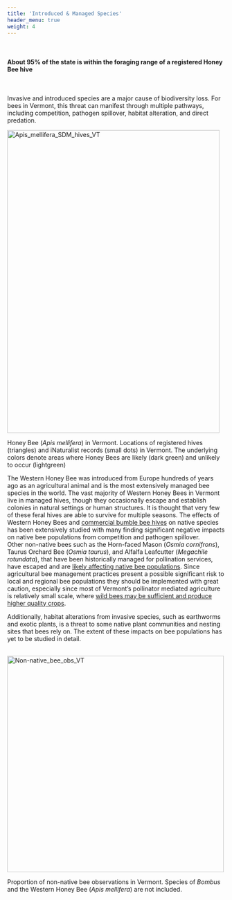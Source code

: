 ```yaml
---
title: 'Introduced & Managed Species'
header_menu: true
weight: 4
---
```

<br>
<div class="lead">
<h4>
About 95% of the state is within the foraging range of a registered Honey Bee hive
</h4>
</div>
<br>

Invasive and introduced species are a major cause of biodiversity loss. For bees in Vermont, this threat can manifest through multiple pathways, including competition, pathogen spillover, habitat alteration, and direct predation.

<div class = "row">
<div class="doubleColumn">
<div><img src="https://stateofbees.vtatlasoflife.org/images/Apis_mellifera_VT_hives.png" alt="Apis_mellifera_SDM_hives_VT" style="height:700px; width:490px;">
<p class="caption">Honey Bee (<i>Apis mellifera</i>) in Vermont. Locations of registered hives (triangles) and iNaturalist records (small dots) in Vermont. The underlying colors denote areas where Honey Bees are likely (dark green) and unlikely to occur (lightgreen)</p>
</div>
<div>

<div>
The Western Honey Bee was introduced from Europe hundreds of years ago as an agricultural animal and is the most extensively managed bee species in the world. The vast majority of Western Honey Bees in Vermont live in managed hives, though they occasionally escape and establish colonies in natural settings or human structures. It is thought that very few of these feral hives are able to survive for multiple seasons. The effects of Western Honey Bees and <a href=https://www.xerces.org/publications/petitions-comments/letter-to-aphis-ppq-follow-up-to-june-23-2014-bumble-bee-meeting>commercial bumble bee hives</a> on native species has been extensively studied with many finding significant negative impacts on native bee populations from competition and pathogen spillover.

</div>
</div>
</div>

<div class = "row">
<div class = "doubleColumn">
<div>
Other non-native bees such as the Horn-faced Mason (<i>Osmia cornifrons</i>), Taurus Orchard Bee (<i>Osmia taurus</i>), and Alfalfa Leafcutter (<i>Megachile rotundata</i>), that have been historically managed for pollination services, have escaped and are <a href="https://www.nature.com/articles/s41598-020-75566-9" target = "blank_"> likely affecting native bee populations</a>. Since agricultural bee management practices present a possible significant risk to local and regional bee populations they should be implemented with great caution, especially since most of Vermont’s pollinator mediated agriculture is relatively small scale, where <a href="https://besjournals.onlinelibrary.wiley.com/doi/10.1111/j.1365-2664.2010.01823.x" target="blank_"> wild bees may be sufficient and produce higher quality crops</a>.


Additionally, habitat alterations from invasive species, such as earthworms and exotic plants, is a threat to some native plant communities and nesting sites that bees rely on. The extent of these impacts on bee populations has yet to be studied in detail.

</div>
<div>
<br>
<img alt="Non-native_bee_obs_VT" src="https://stateofbees.vtatlasoflife.org/images/PropIntroducedObservations_noBombus_noApis.png" style="width: 500px; height: 500px;">
<p class="caption">Proportion of non-native bee observations in Vermont. Species of <i>Bombus</i> and the Western Honey Bee (<i>Apis mellifera</i>) are not included.</p>
</div>
</div>
</div>
